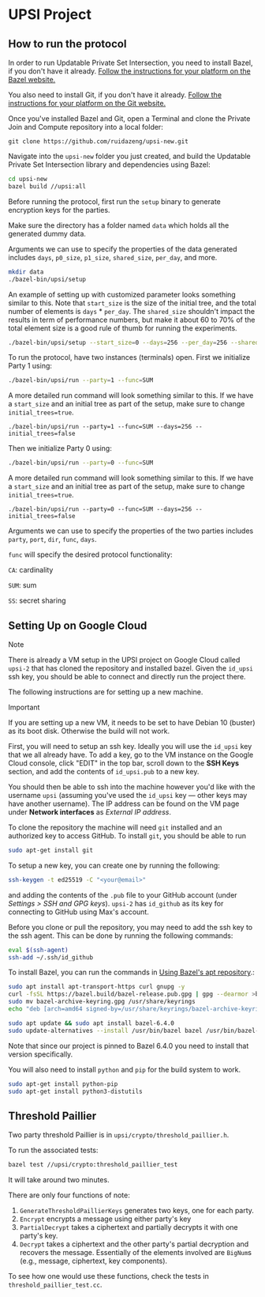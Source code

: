 # UPSI Project

## How to run the protocol

In order to run Updatable Private Set Intersection, you need to install Bazel, if you
don't have it already.
[Follow the instructions for your platform on the Bazel website.](https://docs.bazel.build/versions/master/install.html)

You also need to install Git, if you don't have it already.
[Follow the instructions for your platform on the Git website.](https://git-scm.com/book/en/v2/Getting-Started-Installing-Git)

Once you've installed Bazel and Git, open a Terminal and clone the Private Join
and Compute repository into a local folder:

```shell
git clone https://github.com/ruidazeng/upsi-new.git
```

Navigate into the `upsi-new` folder you just created, and build
the Updatable Private Set Intersection library and dependencies using Bazel:

```bash
cd upsi-new
bazel build //upsi:all
```

Before running the protocol, first run the `setup` binary to generate encryption keys for the parties.

Make sure the directory has a folder named `data` which holds all the generated dummy data.

Arguments we can use to specify the properties of the data generated includes `days`, `p0_size`, `p1_size`, `shared_size`, `per_day`, and more.

```bash
mkdir data
./bazel-bin/upsi/setup
```

An example of setting up with customized parameter looks something similar to this. Note that `start_size` is the size of the initial tree, and the total number of elements is `days` * `per_day`. The `shared_size` shouldn't impact the results in term of performance numbers, but make it about 60 to 70% of the total element size is a good rule of thumb for running the experiments.

```bash
./bazel-bin/upsi/setup --start_size=0 --days=256 --per_day=256 --shared_size=40000
```

To run the protocol, have two instances (terminals) open. First we initialize Party 1 using:

```bash
./bazel-bin/upsi/run --party=1 --func=SUM
```

A more detailed run command will look something similar to this. If we have a `start_size` and an initial tree as part of the setup, make sure to change `initial_trees=true`.
```
./bazel-bin/upsi/run --party=1 --func=SUM --days=256 --initial_trees=false
```

Then we initialize Party 0 using:
```bash
./bazel-bin/upsi/run --party=0 --func=SUM
```

A more detailed run command will look something similar to this. If we have a `start_size` and an initial tree as part of the setup, make sure to change `initial_trees=true`.
```
./bazel-bin/upsi/run --party=0 --func=SUM --days=256 --initial_trees=false
```

Arguments we can use to specify the properties of the two parties includes `party`, `port`, `dir`, `func`, `days`.

`func` will specify the desired protocol functionality:

`CA`: cardinality

`SUM`: sum

`SS`: secret sharing

## Setting Up on Google Cloud

> [!NOTE] 
> There is already a VM setup in the UPSI project on Google Cloud called `upsi-2` that has cloned the repository and
> installed bazel. Given the `id_upsi` ssh key, you should be able to connect and directly run the project there. 
> 
> The following instructions are for setting up a new machine.

> [!IMPORTANT]
> If you are setting up a new VM, it needs to be set to have Debian 10 (buster) as its boot disk. Otherwise the
> build will not work.

First, you will need to setup an ssh key. Ideally you will use the `id_upsi` key that we all already have. To add a key, 
go to the VM instance on the Google Cloud console, click "EDIT" in the top bar, scroll down to the **SSH Keys** section,
and add the contents of `id_upsi.pub` to a new key. 

You should then be able to ssh into the machine however you'd like with the username `upsi` (assuming you've used the
`id_upsi` key — other keys may have another username). The IP address can be found on the VM page under **Network
interfaces** as _External IP address_.

To clone the repository the machine will need `git` installed and an authorized key to access GitHub. To install `git`,
you should be able to run 
```bash
sudo apt-get install git
```
To setup a new key, you can create one by running the following:
```bash
ssh-keygen -t ed25519 -C "<your@email>"
```
and adding the contents of the `.pub` file to your GitHub account (under *Settings > SSH and GPG keys*). `upsi-2` has
`id_github` as its key for connecting to GitHub using Max's account.

Before you clone or pull the repository, you may need to add the ssh key to the ssh agent. This can be done by running
the following commands:
```bash
eval $(ssh-agent)
ssh-add ~/.ssh/id_github
```

To install Bazel, you can run the commands in [Using Bazel's apt repository](https://bazel.build/install/ubuntu).:
```bash
sudo apt install apt-transport-https curl gnupg -y
curl -fsSL https://bazel.build/bazel-release.pub.gpg | gpg --dearmor >bazel-archive-keyring.gpg
sudo mv bazel-archive-keyring.gpg /usr/share/keyrings
echo "deb [arch=amd64 signed-by=/usr/share/keyrings/bazel-archive-keyring.gpg] https://storage.googleapis.com/bazel-apt stable jdk1.8" | sudo tee /etc/apt/sources.list.d/bazel.list

sudo apt update && sudo apt install bazel-6.4.0
sudo update-alternatives --install /usr/bin/bazel bazel /usr/bin/bazel-6.4.0 10
```
Note that since our project is pinned to Bazel 6.4.0 you need to install that version specifically.

You will also need to install `python` and `pip` for the build system to work. 
```bash
sudo apt-get install python-pip
sudo apt-get install python3-distutils
```

## Threshold Paillier
Two party threshold Paillier is in `upsi/crypto/threshold_paillier.h`.

To run the associated tests:
```bash
bazel test //upsi/crypto:threshold_paillier_test
```
It will take around two minutes.

There are only four functions of note:
 1. `GenerateThresholdPaillierKeys` generates two keys, one for each party.
 2. `Encrypt` encrypts a message using either party's key
 3. `PartialDecrypt` takes a ciphertext and partially decrypts it with one party's key.
 4. `Decrypt` takes a ciphertext and the other party's partial decryption and recovers the message.
Essentially of the elements involved are `BigNum`s (e.g., message, ciphertext, key components).

To see how one would use these functions, check the tests in `threshold_paillier_test.cc`.
